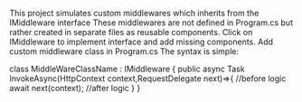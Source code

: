 This project simulates custom middlewares which inherits from the IMiddleware interface
These middlewares are not defined in Program.cs but rather created in separate files as reusable components.
Click on IMiddleware to implement interface and add missing components.
Add custom middleware class in Program.cs
The syntax is simple:

class MiddleWareClassName : IMiddleware {
       public async Task InvokeAsync(HttpContext context,RequestDelegate next)=>{
                //before logic
                await next(context);
               //after logic
  }
}